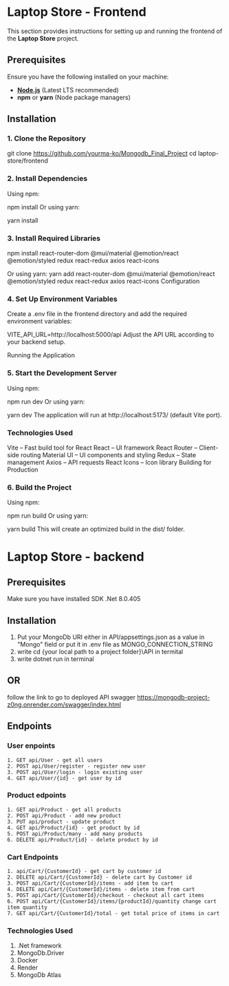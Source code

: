 # Laptop Store - Frontend

This section provides instructions for setting up and running the frontend of the **Laptop Store** project.

## Prerequisites

Ensure you have the following installed on your machine:

- **[Node.js](https://nodejs.org/)** (Latest LTS recommended)  
- **npm** or **yarn** (Node package managers)  

## Installation

### 1. Clone the Repository


git clone https://github.com/yourma-ko/Mongodb_Final_Project
cd laptop-store/frontend

### 2. Install Dependencies
Using npm:


npm install
Or using yarn:


yarn install
### 3. Install Required Libraries

npm install react-router-dom @mui/material @emotion/react @emotion/styled redux react-redux axios react-icons

Or using yarn:
yarn add react-router-dom @mui/material @emotion/react @emotion/styled redux react-redux axios react-icons
Configuration
### 4. Set Up Environment Variables
Create a .env file in the frontend directory and add the required environment variables:


VITE_API_URL=http://localhost:5000/api
Adjust the API URL according to your backend setup.

Running the Application
### 5. Start the Development Server
Using npm:


npm run dev
Or using yarn:


yarn dev
The application will run at http://localhost:5173/ (default Vite port).
  
 ### Technologies Used
Vite – Fast build tool for React
React – UI framework
React Router – Client-side routing
Material UI – UI components and styling
Redux – State management
Axios – API requests
React Icons – Icon library
Building for Production
 ### 6. Build the Project
Using npm:


npm run build
Or using yarn:


yarn build
This will create an optimized build in the dist/ folder.


# Laptop Store - backend
## Prerequisites
Make sure you have installed 
SDK .Net 8.0.405 

## Installation
1. Put your MongoDb URI either in API/appsettings.json as a value in "Mongo" field or put it in .env file  as MONGO_CONNECTION_STRING 
2. write cd {your local path to a project folder}\API in termital
3. write dotnet run in terminal
## OR
follow the link to go to deployed API swagger https://mongodb-project-z0ng.onrender.com/swagger/index.html

## Endpoints
### User enpoints 
    1. GET api/User - get all users
    2. POST api/User/register - register new user 
    3. POST api/User/login - login existing user 
    4. GET api/User/{id} - get user by id
### Product edpoints 
    1. GET api/Product - get all products
    2. POST api/Product - add new product
    3. PUT api/product - update product
    4. GET api/Product/{id} - get product by id
    5. POST api/Product/many - add many products
    6. DELETE api/Product/{id} - delete product by id
### Cart Endpoints
    1. api/Cart/{CustomerId} - get cart by customer id
    2. DELETE api/Cart/{CustomerId} - delete cart by Customer id
    3. POST api/Cart/{CustomerId}/items - add item to cart
    4. DELETE api/Cart/{CustomerId}/items - delete item from cart 
    5. POST api/Cart/{CustomerId}/checkout - checkout all cart items
    6. POST api/Cart/{CustomerId}/items/{productId}/quantity change cart item quantity
    7. GET api/Cart/{CustomerId}/total - get total price of items in cart 
### Technologies Used
1. .Net framework
2. MongoDb.Driver
3. Docker
4. Render
5. MongoDb Atlas